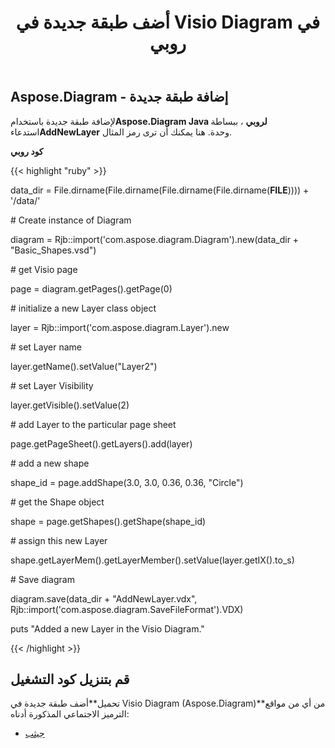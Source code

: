 ﻿---
title: أضف طبقة جديدة في Visio Diagram في روبي
type: docs
weight: 10
url: /ar/java/add-a-new-layer-in-the-visio-diagram-in-ruby/
---
## **Aspose.Diagram - إضافة طبقة جديدة**
 لإضافة طبقة جديدة باستخدام**Aspose.Diagram Java لروبي** ، ببساطة استدعاء**AddNewLayer** وحدة. هنا يمكنك أن ترى رمز المثال.

**كود روبي**

{{< highlight "ruby" >}}

 data_dir = File.dirname(File.dirname(File.dirname(File.dirname(__FILE__)))) + '/data/'

\# Create instance of Diagram

diagram = Rjb::import('com.aspose.diagram.Diagram').new(data_dir + "Basic_Shapes.vsd")

\# get Visio page

page = diagram.getPages().getPage(0)

\# initialize a new Layer class object

layer = Rjb::import('com.aspose.diagram.Layer').new

\# set Layer name

layer.getName().setValue("Layer2")

\# set Layer Visibility

layer.getVisible().setValue(2)

\# add Layer to the particular page sheet

page.getPageSheet().getLayers().add(layer)

\# add a new shape

shape_id = page.addShape(3.0, 3.0, 0.36, 0.36, "Circle")

\# get the Shape object

shape = page.getShapes().getShape(shape_id)

\# assign this new Layer

shape.getLayerMem().getLayerMember().setValue(layer.getIX().to_s)

\# Save diagram

diagram.save(data_dir + "AddNewLayer.vdx", Rjb::import('com.aspose.diagram.SaveFileFormat').VDX)

puts "Added a new Layer in the Visio Diagram."

{{< /highlight >}}
## **قم بتنزيل كود التشغيل**
 تحميل**أضف طبقة جديدة في Visio Diagram (Aspose.Diagram)**من أي من مواقع الترميز الاجتماعي المذكورة أدناه:

- [جيثب](https://github.com/asposediagram/Aspose.Diagram-for-Java/blob/master/Plugins/Aspose_Diagram_Java_for_Ruby/lib/asposediagramjava/Layers/addnewlayer.rb)

